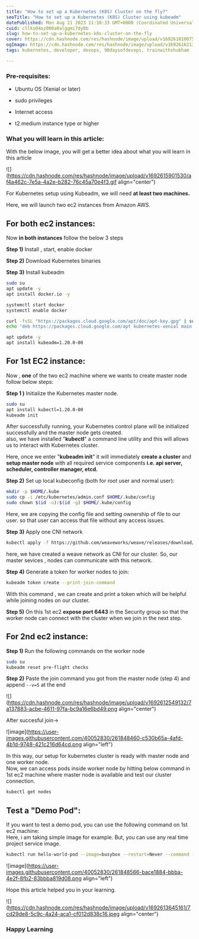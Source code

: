 ```yaml
---
title: "How to set up a Kubernetes (K8S) Cluster on the fly?"
seoTitle: "How to set up a Kubernetes (K8S) Cluster using kubeadm"
datePublished: Mon Aug 21 2023 11:10:33 GMT+0000 (Coordinated Universal Time)
cuid: cllks04oz000a0alggmi7dy8b
slug: how-to-set-up-a-kubernetes-k8s-cluster-on-the-fly
cover: https://cdn.hashnode.com/res/hashnode/image/upload/v1692610100757/e3aef2d2-5aa8-4cd6-a2e7-53ab63467709.gif
ogImage: https://cdn.hashnode.com/res/hashnode/image/upload/v1692616213037/24348d37-0fdd-42fd-9e86-f93b578f9b0d.gif
tags: kubernetes, developer, devops, 90daysofdevops, trainwithshubham

---
```


### Pre-requisites:

* Ubuntu OS (Xenial or later)
    
* sudo privileges
    
* Internet access
    
* t2.medium instance type or higher
    

### What you will learn in this article:

With the below image, you will get a better idea about what you will learn in this article  

![](https://cdn.hashnode.com/res/hashnode/image/upload/v1692615901530/af4a462c-7e5a-4a2e-b282-76c45a70e4f3.gif align="center")

For Kubernetes setup using Kubeadm, we will need **at least two machines.**

Here, we will launch two ec2 instances from Amazon AWS.

## For both ec2 instances:

Now **in both instances** follow the below 3 steps

**Step 1)** Install , start, enable docker

**Step 2)** Download Kubernetes binaries

**Step 3)** Install kubeadm

```bash
sudo su
apt update -y
apt install docker.io -y

systemctl start docker
systemctl enable docker

curl -fsSL "https://packages.cloud.google.com/apt/doc/apt-key.gpg" | sudo gpg --dearmor -o /etc/apt/trusted.gpg.d/kubernetes-archive-keyring.gpg
echo 'deb https://packages.cloud.google.com/apt kubernetes-xenial main' > /etc/apt/sources.list.d/kubernetes.list

apt update -y
apt install kubeadm=1.20.0-00
```

## For 1st EC2 instance:

Now , **one** of the two ec2 machine where we wants to create master node follow below steps:

**Step 1 )** Initialize the Kubernetes master node.

```bash
sudo su
apt install kubectl=1.20.0-00
kubeadm init
```

After successfully running, your Kubernetes control plane will be initialized successfully and the master node gets created.  
also, we have installed "**kubectl**" a command line utility and this will allows us to interact with Kubernetes cluster.

Here, once we enter "**kubeadm init**" it will immediately **create a cluster** and **setup master node** with all required service components **i.e. api server, scheduler, controller manager, etcd.**

**Step 2)** Set up local kubeconfig (both for root user and normal user):

```bash
mkdir -p $HOME/.kube
sudo cp -i /etc/kubernetes/admin.conf $HOME/.kube/config
sudo chown $(id -u):$(id -g) $HOME/.kube/config
```

Here, we are copying the config file and setting ownership of file to our user. so that user can access that file without any access issues.

**Step 3)** Apply one CNI network

```bash
kubectl apply -f https://github.com/weaveworks/weave/releases/download/v2.8.1/weave-daemonset-k8s.yaml
```

here, we have created a weave network as CNI for our cluster. So, our master sevices , nodes can communicate with this network.

**Step 4)** Generate a token for worker nodes to join:

```bash
kubeadm token create --print-join-command
```

With this command , we can create and print a token which will be helpful while joining nodes on our cluster.

**Step 5)** On this 1st ec2 **expose port 6443** in the Security group so that the worker node can connect with the cluster when we join in the next step.

## For 2nd ec2 instance:

**Step 1)** Run the following commands on the worker node

```bash
sudo su
kubeadm reset pre-flight checks
```

**Step 2)** Paste the join command you got from the master node (step 4) and append `--v=5` at the end

![](https://cdn.hashnode.com/res/hashnode/image/upload/v1692612549132/7a137883-acbe-4611-97fa-bc9a16e6bd49.png align="center")

After succesful join-&gt;

![image](https://user-images.githubusercontent.com/40052830/261848460-c530b65a-4afd-4b1d-9748-421c216d64cd.png align="left")

In this way, our setup for kubernetes cluster is ready with master node and one worker node.  
Now, we can access pods inside worker node by hitting below command in 1st ec2 machine where master node is available and test our cluster connection.

```bash
kubectl get nodes
```

## Test a "Demo Pod":

If you want to test a demo pod, you can use the following command on 1st ec2 machine:  
Here, i am taking simple image for example. But, you can use any real time project service image.

```bash
kubectl run hello-world-pod --image=busybox --restart=Never --command -- sh -c "echo 'Hello, World' && sleep 3600"
```

![image](https://user-images.githubusercontent.com/40052830/261848566-bace1884-bbba-4e2f-8fb2-83bbba819d08.png align="left")

Hope this article helped you in your learning.

![](https://cdn.hashnode.com/res/hashnode/image/upload/v1692613645161/7cd29de8-5c9c-4a24-aca1-cf012d838c16.jpeg align="center")

### Happy Learning